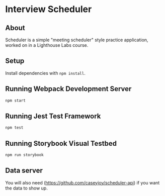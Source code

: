 # Interview Scheduler

## About
Scheduler is a simple "meeting scheduler" style practice application, worked on in a Lighthouse Labs course.


## Setup

Install dependencies with `npm install`.

## Running Webpack Development Server

```sh
npm start
```

## Running Jest Test Framework

```sh
npm test
```

## Running Storybook Visual Testbed

```sh
npm run storybook
```
## Data server
You will also need (https://github.com/caseyjoy/scheduler-api) if you want the data to show up.
